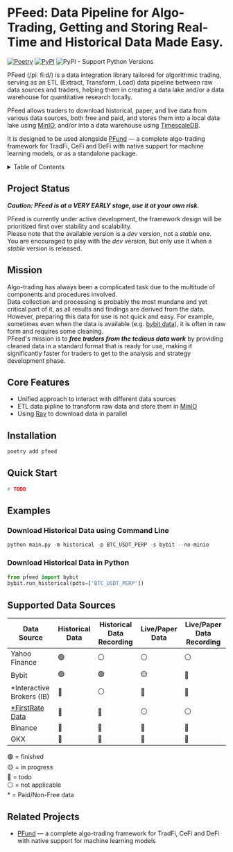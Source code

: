 # PFeed: Data Pipeline for Algo-Trading, Getting and Storing Real-Time and Historical Data Made Easy.

[![Poetry](https://img.shields.io/endpoint?url=https://python-poetry.org/badge/v0.json)](https://python-poetry.org/)
[![PyPI](https://img.shields.io/pypi/v/pfeed.svg)](https://pypi.org/project/pfeed)
![PyPI - Support Python Versions](https://img.shields.io/pypi/pyversions/pfeed)

PFeed (/piː fiːd/) is a data integration library tailored for algorithmic trading, 
serving as an ETL (Extract, Transform, Load) data pipeline between raw data sources and traders,
helping them in creating a data lake and/or a data warehouse for quantitative research locally.

PFeed allows traders to download historical, paper, and live data from various data sources, both free and paid,
and stores them into a local data lake using [MinIO](https://min.io/), and/or into a data warehouse using [TimescaleDB](https://www.timescale.com/).

It is designed to be used alongside [PFund](https://github.com/PFund-Software-Ltd/pfund) — a complete algo-trading framework for TradFi, CeFi and DeFi with native support for machine learning models, or as a standalone package.

<details>
<summary>Table of Contents</summary>

- [Project Status](#project-status)
- [Mission](#mission)
- [Core Features](#core-features)
- [Installation](#installation)
- [Quick Start](#quick-start)
- [Examples](#examples)
    - [Start Processing Historical Data](#start-processing-historical-data)
    - [Start Streaming Live Data](#start-streaming-live-data)
- [Supported Data Sources](#supported-data-sources)
- [Related Projects](#related-projects)

</details>

## Project Status
**_Caution: PFeed is at a VERY EARLY stage, use it at your own risk._**

PFeed is currently under active development, the framework design will be prioritized first over
stability and scalability. \
Please note that the available version is a *dev* version, not a *stable* one. \
You are encouraged to play with the *dev* version, but only use it when a *stable* version is released.

## Mission
Algo-trading has always been a complicated task due to the multitude of components and procedures involved. \
Data collection and processing is probably the most mundane and yet critical part of it, as all results and findings 
are derived from the data. \
However, preparing this data for use is not quick and easy. For example, sometimes even when the data is available (e.g. [bybit data](https://public.bybit.com/trading/)), it is often in raw form and requires some cleaning. \
PFeed's mission is to **_free traders from the tedious data work_** by providing cleaned data in a standard format that is ready for use, making it significantly faster for traders to get to the analysis and strategy development phase.

## Core Features
- Unified approach to interact with different data sources 
- ETL data pipline to transform raw data and store them in [MinIO](https://min.io/)
- Using [Ray](https://github.com/ray-project/ray) to download data in parallel

## Installation
```bash
poetry add pfeed
```

## Quick Start
```python
# TODO
```

## Examples
### Download Historical Data using Command Line
```python
python main.py -m historical -p BTC_USDT_PERP -s bybit --no-minio
```

### Download Historical Data in Python
```python
from pfeed import bybit
bybit.run_historical(pdts=['BTC_USDT_PERP'])
```

## Supported Data Sources
| Data Source                                  | Historical Data | Historical Data Recording | Live/Paper Data | Live/Paper Data Recording |
| -------------------------------------------- | --------------- | ------------------------- | --------------- | ------------------------- |
| Yahoo Finance                                | 🟢              | ⚪                        | ⚪              | ⚪                        |
| Bybit                                        | 🟢              | 🟢                        | 🟡              | 🔴                        |
| *Interactive Brokers (IB)                    | 🔴              | ⚪                        | 🔴              | 🔴                        |
| [*FirstRate Data](https://firstratedata.com) | 🔴              | 🔴                        | ⚪              | ⚪                        |
| Binance                                      | 🔴              | 🔴                        | 🔴              | 🔴                        |
| OKX                                          | 🔴              | 🔴                        | 🔴              | 🔴                        |

🟢 = finished \
🟡 = in progress \
🔴 = todo \
⚪ = not applicable \
\* = Paid/Non-Free data

## Related Projects
- [PFund](https://github.com/PFund-Software-Ltd/pfund) — a complete algo-trading framework for TradFi, CeFi and DeFi with native support for machine learning models